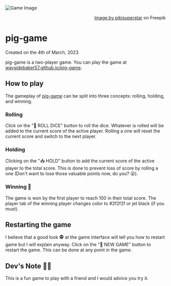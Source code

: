 ![Game Image](https://raw.githubusercontent.com/WaysideBaker57/pig-game/main/img/19953639_6195678.jpeg "Two dice")
<div align="right"><a href="https://www.freepik.com/free-vector/3d-rendering-dices-illustration_19953639.htm#query=dice&position=2&from_view=search&track=sph">Image by pikisuperstar</a> on Freepik</div>

# pig-game
Created on the 4th of March, 2023

pig-game is a two-player game. You can play the game at <a href="https://waysidebaker57.github.io/pig-game">waysidebaker57.github.io/pig-game</a>.
## How to play
The gameplay of <a href="https://github.com/WaysideBaker57/pig-game/">pig-game</a> can be split into three concepts: rolling, holding, and winning.

### Rolling
Click on the "🎲 ROLL DICE" button to roll the dice. Whatever is rolled will be added to the current score of the active player.
Rolling a one will reset the current score and switch to the next player.

### Holding
Clicking on the "📥 HOLD" button to add the current score of the active player to the total score. This is done to prevent loss of score by rolling a one (Don't want to lose those valuable points now, do you? 😜).

### Winning 🎉
The game is won by the first player to reach 100 in their total score. The player tab of the winning player changes color to #2f2f2f or jet black (if you must).

## Restarting the game
I believe that a good look 🕵 at the game interface will tell you how to restart game but I will explain anyway.
Click on the "🔄 NEW GAME" button to restart the game. This can be done at any point in the game.

## Dev's Note 👨‍💻
This is a fun game to play with a friend and I would advice you try it.
